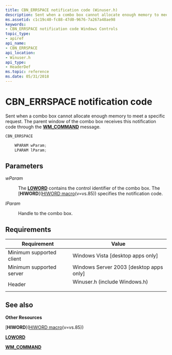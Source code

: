 ```yaml
---
title: CBN_ERRSPACE notification code (Winuser.h)
description: Sent when a combo box cannot allocate enough memory to meet a specific request. The parent window of the combo box receives this notification code through the WM\_COMMAND message.
ms.assetid: c1c19c40-fc88-47d0-9676-7a267a48ae98
keywords:
- CBN_ERRSPACE notification code Windows Controls
topic_type:
- apiref
api_name:
- CBN_ERRSPACE
api_location:
- Winuser.h
api_type:
- HeaderDef
ms.topic: reference
ms.date: 05/31/2018
---
```


# CBN\_ERRSPACE notification code

Sent when a combo box cannot allocate enough memory to meet a specific request. The parent window of the combo box receives this notification code through the [**WM\_COMMAND**](/windows/desktop/menurc/wm-command) message.


```C++
CBN_ERRSPACE

    WPARAM wParam;
    LPARAM lParam; 
```



## Parameters

<dl> <dt>

*wParam* 
</dt> <dd>

The [**LOWORD**](/previous-versions/windows/desktop/legacy/ms632659(v=vs.85)) contains the control identifier of the combo box. The [**HIWORD**]([HIWORD macro](../winmsg/hiword.md)(v=vs.85)) specifies the notification code.

</dd> <dt>

*lParam* 
</dt> <dd>

Handle to the combo box.

</dd> </dl>

## Requirements



| Requirement | Value |
|-------------------------------------|----------------------------------------------------------------------------------------------------------|
| Minimum supported client<br/> | Windows Vista \[desktop apps only\]<br/>                                                           |
| Minimum supported server<br/> | Windows Server 2003 \[desktop apps only\]<br/>                                                     |
| Header<br/>                   | <dl> <dt>Winuser.h (include Windows.h)</dt> </dl> |



## See also

<dl> <dt>

**Other Resources**
</dt> <dt>

[**HIWORD**]([HIWORD macro](../winmsg/hiword.md)(v=vs.85))
</dt> <dt>

[**LOWORD**](/previous-versions/windows/desktop/legacy/ms632659(v=vs.85))
</dt> <dt>

[**WM\_COMMAND**](/windows/desktop/menurc/wm-command)
</dt> </dl>

 

